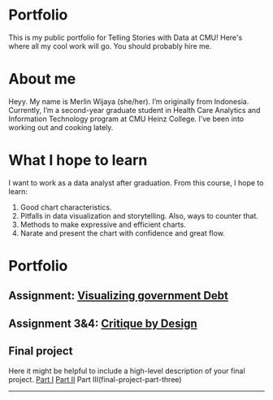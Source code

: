 # Portfolio
This is my public portfolio for Telling Stories with Data at CMU!  Here's where all my cool work will go.  You should probably hire me. 

# About me
Heyy. My name is Merlin Wijaya (she/her). I’m originally from Indonesia. Currently, I’m a second-year graduate student in Health Care Analytics and Information Technology program at CMU Heinz College. I’ve been into working out and cooking lately.

# What I hope to learn
I want to work as a data analyst after graduation. From this course, I hope to learn:

1. Good chart characteristics.
2. Pitfalls in data visualization and storytelling. Also, ways to counter that.
3. Methods to make expressive and efficient charts.
4. Narate and present the chart with confidence and great flow.


# Portfolio
## Assignment: [Visualizing government Debt](dataviz2.md)

## Assignment 3&4: [Critique by Design](critique-by-design.md)  

## Final project
Here it might be helpful to include a high-level description of your final project. 
[Part I](final-project-part-one)
[Part II](final-project-part-two)
Part III(final-project-part-three)

---
